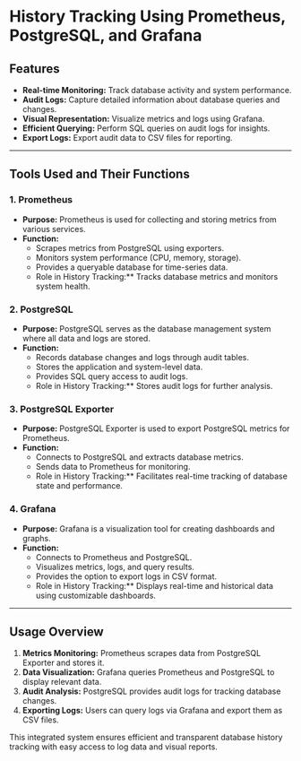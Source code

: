 # History Tracking Using Prometheus, PostgreSQL, and Grafana

## Features
- **Real-time Monitoring:** Track database activity and system performance.
- **Audit Logs:** Capture detailed information about database queries and changes.
- **Visual Representation:** Visualize metrics and logs using Grafana.
- **Efficient Querying:** Perform SQL queries on audit logs for insights.
- **Export Logs:** Export audit data to CSV files for reporting.

---

## Tools Used and Their Functions

### 1. **Prometheus**
- **Purpose:** Prometheus is used for collecting and storing metrics from various services.
- **Function:**
  - Scrapes metrics from PostgreSQL using exporters.
  - Monitors system performance (CPU, memory, storage).
  - Provides a queryable database for time-series data.
  - Role in History Tracking:** Tracks database metrics and monitors system health.

### 2. **PostgreSQL**
- **Purpose:** PostgreSQL serves as the database management system where all data and logs are stored.
- **Function:**
  - Records database changes and logs through audit tables.
  - Stores the application and system-level data.
  - Provides SQL query access to audit logs.
  - Role in History Tracking:** Stores audit logs for further analysis.

### 3. **PostgreSQL Exporter**
- **Purpose:** PostgreSQL Exporter is used to export PostgreSQL metrics for Prometheus.
- **Function:**
  - Connects to PostgreSQL and extracts database metrics.
  - Sends data to Prometheus for monitoring.
  - Role in History Tracking:** Facilitates real-time tracking of database state and performance.

### 4. **Grafana**
- **Purpose:** Grafana is a visualization tool for creating dashboards and graphs.
- **Function:**
  - Connects to Prometheus and PostgreSQL.
  - Visualizes metrics, logs, and query results.
  - Provides the option to export logs in CSV format.
  - Role in History Tracking:** Displays real-time and historical data using customizable dashboards.

---

## Usage Overview
1. **Metrics Monitoring:** Prometheus scrapes data from PostgreSQL Exporter and stores it.
2. **Data Visualization:** Grafana queries Prometheus and PostgreSQL to display relevant data.
3. **Audit Analysis:** PostgreSQL provides audit logs for tracking database changes.
4. **Exporting Logs:** Users can query logs via Grafana and export them as CSV files.

This integrated system ensures efficient and transparent database history tracking with easy access to log data and visual reports.

